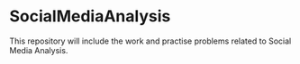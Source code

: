# SocialMediaAnalysis
This repository will include the work and practise problems related to Social Media Analysis.

